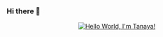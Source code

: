 ### Hi there 👋

<div align="center">

[![Hello World, I'm Tanaya!](assets/header.gif)](https://github.com/NaikTanaya)

</div>
<!--
**NaikTanaya/NaikTanaya** is a ✨ _special_ ✨ repository because its `README.md` (this file) appears on your GitHub profile.

Here are some ideas to get you started:

- 🔭 I’m currently working on ...
- 🌱 I’m currently learning ...
- 👯 I’m looking to collaborate on ...
- 🤔 I’m looking for help with ...
- 💬 Ask me about ...
- 📫 How to reach me: ...
- 😄 Pronouns: ...
- ⚡ Fun fact: ...
-->
